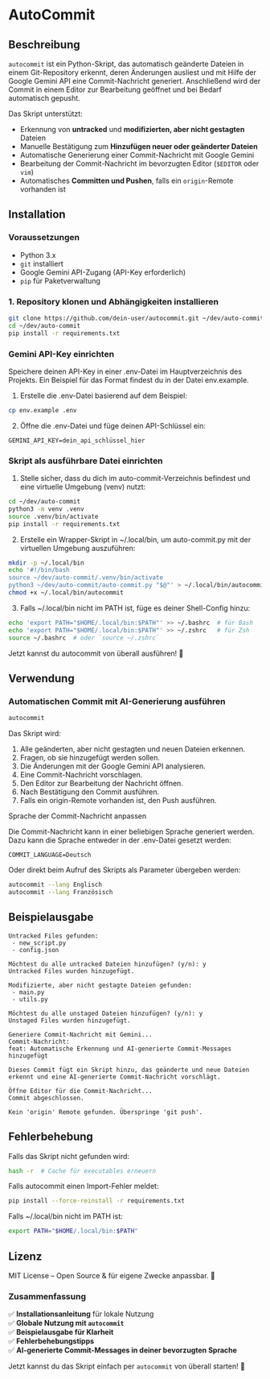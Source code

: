 # AutoCommit

## Beschreibung

`autocommit` ist ein Python-Skript, das automatisch geänderte Dateien in einem Git-Repository erkennt, deren Änderungen ausliest und mit Hilfe der Google Gemini API eine Commit-Nachricht generiert. Anschließend wird der Commit in einem Editor zur Bearbeitung geöffnet und bei Bedarf automatisch gepusht.

Das Skript unterstützt:
- Erkennung von **untracked** und **modifizierten, aber nicht gestagten** Dateien
- Manuelle Bestätigung zum **Hinzufügen neuer oder geänderter Dateien**
- Automatische Generierung einer Commit-Nachricht mit Google Gemini
- Bearbeitung der Commit-Nachricht im bevorzugten Editor (`$EDITOR` oder `vim`)
- Automatisches **Committen und Pushen**, falls ein `origin`-Remote vorhanden ist

## Installation

### Voraussetzungen

- Python 3.x
- `git` installiert
- Google Gemini API-Zugang (API-Key erforderlich)
- `pip` für Paketverwaltung

### 1. **Repository klonen und Abhängigkeiten installieren**

```bash
git clone https://github.com/dein-user/autocommit.git ~/dev/auto-commit
cd ~/dev/auto-commit
pip install -r requirements.txt
```

### Gemini API-Key einrichten

Speichere deinen API-Key in einer .env-Datei im Hauptverzeichnis des Projekts. Ein Beispiel für das Format findest du in der Datei env.example.

1. Erstelle die .env-Datei basierend auf dem Beispiel:

```bash
cp env.example .env
```

2. Öffne die .env-Datei und füge deinen API-Schlüssel ein:

```
GEMINI_API_KEY=dein_api_schlüssel_hier
```

### Skript als ausführbare Datei einrichten

1. Stelle sicher, dass du dich im auto-commit-Verzeichnis befindest und eine virtuelle Umgebung (venv) nutzt:

```bash
cd ~/dev/auto-commit
python3 -m venv .venv
source .venv/bin/activate
pip install -r requirements.txt
```

2. Erstelle ein Wrapper-Skript in ~/.local/bin, um auto-commit.py mit der virtuellen Umgebung auszuführen:

```bash
mkdir -p ~/.local/bin
echo '#!/bin/bash
source ~/dev/auto-commit/.venv/bin/activate
python3 ~/dev/auto-commit/auto-commit.py "$@"' > ~/.local/bin/autocommit
chmod +x ~/.local/bin/autocommit
```

3. Falls ~/.local/bin nicht im PATH ist, füge es deiner Shell-Config hinzu:

```bash
echo 'export PATH="$HOME/.local/bin:$PATH"' >> ~/.bashrc  # für Bash
echo 'export PATH="$HOME/.local/bin:$PATH"' >> ~/.zshrc   # für Zsh
source ~/.bashrc  # oder `source ~/.zshrc`
```

Jetzt kannst du autocommit von überall ausführen! 🚀

## Verwendung

### Automatischen Commit mit AI-Generierung ausführen

```bash
autocommit
```

Das Skript wird:

1. Alle geänderten, aber nicht gestagten und neuen Dateien erkennen.
2. Fragen, ob sie hinzugefügt werden sollen.
3. Die Änderungen mit der Google Gemini API analysieren.
4. Eine Commit-Nachricht vorschlagen.
5. Den Editor zur Bearbeitung der Nachricht öffnen.
6. Nach Bestätigung den Commit ausführen.
7. Falls ein origin-Remote vorhanden ist, den Push ausführen.

Sprache der Commit-Nachricht anpassen

Die Commit-Nachricht kann in einer beliebigen Sprache generiert werden.
Dazu kann die Sprache entweder in der .env-Datei gesetzt werden:

```
COMMIT_LANGUAGE=Deutsch
```

Oder direkt beim Aufruf des Skripts als Parameter übergeben werden:

```bash
autocommit --lang Englisch
autocommit --lang Französisch
```

## Beispielausgabe

```
Untracked Files gefunden:
 - new_script.py
 - config.json

Möchtest du alle untracked Dateien hinzufügen? (y/n): y
Untracked Files wurden hinzugefügt.

Modifizierte, aber nicht gestagte Dateien gefunden:
 - main.py
 - utils.py

Möchtest du alle unstaged Dateien hinzufügen? (y/n): y
Unstaged Files wurden hinzugefügt.

Generiere Commit-Nachricht mit Gemini...
Commit-Nachricht:
feat: Automatische Erkennung und AI-generierte Commit-Messages hinzugefügt

Dieses Commit fügt ein Skript hinzu, das geänderte und neue Dateien erkennt und eine AI-generierte Commit-Nachricht vorschlägt.

Öffne Editor für die Commit-Nachricht...
Commit abgeschlossen.

Kein 'origin' Remote gefunden. Überspringe 'git push'.
```

## Fehlerbehebung

Falls das Skript nicht gefunden wird:

```bash
hash -r  # Cache für executables erneuern
```

Falls autocommit einen Import-Fehler meldet:

```bash
pip install --force-reinstall -r requirements.txt
```

Falls ~/.local/bin nicht im PATH ist:

```bash
export PATH="$HOME/.local/bin:$PATH"
```

## Lizenz

MIT License – Open Source & für eigene Zwecke anpassbar. 🚀

### **Zusammenfassung**

✅ **Installationsanleitung** für lokale Nutzung  
✅ **Globale Nutzung mit `autocommit`**  
✅ **Beispielausgabe für Klarheit**  
✅ **Fehlerbehebungstipps**  
✅ **AI-generierte Commit-Messages in deiner bevorzugten Sprache**  

Jetzt kannst du das Skript einfach per `autocommit` von überall starten! 🚀
